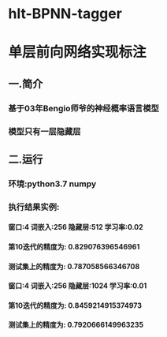 # hlt-BPNN-tagger
# 单层前向网络实现标注
## 一.简介
### 基于03年Bengio师爷的神经概率语言模型
### 模型只有一层隐藏层
## 二.运行
### 环境:python3.7 numpy
### 执行结果实例:

#### 窗口:4 词嵌入:256 隐藏层:512 学习率:0.02
#### 第10迭代的精度为: 0.829076396546961
#### 测试集上的精度为: 0.787058566346708

#### 窗口:4 词嵌入:256 隐藏层:1024 学习率:0.01
#### 第10迭代的精度为: 0.8459214915374973
#### 测试集上的精度为: 0.7920666149963235
